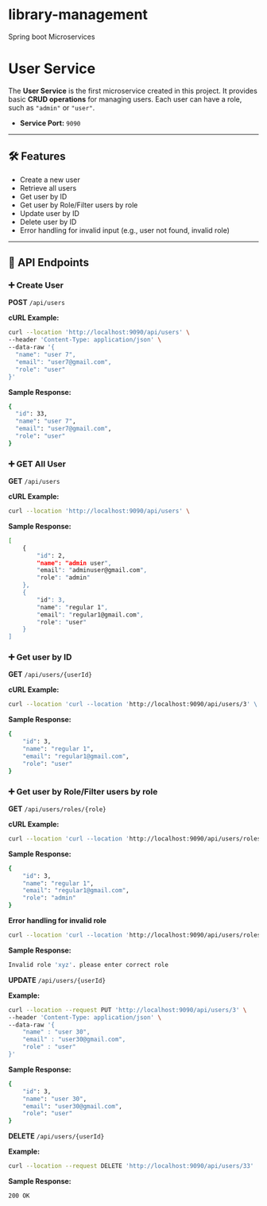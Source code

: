# library-management
Spring boot Microservices

# User Service

The **User Service** is the first microservice created in this project. It provides basic **CRUD operations** for managing users. Each user can have a role, such as `"admin"` or `"user"`.

- **Service Port:** `9090`

---

## 🛠️ Features

- Create a new user
- Retrieve all users
- Get user by ID
- Get user by Role/Filter users by role
- Update user by ID
- Delete user by ID
- Error handling for invalid input (e.g., user not found, invalid role)

---

## 🔁 API Endpoints

### ➕ Create User

**POST** `/api/users`

**cURL Example:**
```bash
curl --location 'http://localhost:9090/api/users' \
--header 'Content-Type: application/json' \
--data-raw '{
  "name": "user 7",
  "email": "user7@gmail.com",
  "role": "user"
}'
```
**Sample Response:**
```bash
{
  "id": 33,
  "name": "user 7",
  "email": "user7@gmail.com",
  "role": "user"
}

```

### ➕ **GET All User**

**GET** `/api/users`

**cURL Example:**
```bash
curl --location 'http://localhost:9090/api/users' \
```
**Sample Response:**
```bash
[
    {
        "id": 2,
        "name": "admin user",
        "email": "adminuser@gmail.com",
        "role": "admin"
    },
    {
        "id": 3,
        "name": "regular 1",
        "email": "regular1@gmail.com",
        "role": "user"
    }
]
```

### ➕ **Get user by ID**

**GET** `/api/users/{userId}`

**cURL Example:**
```bash
curl --location 'curl --location 'http://localhost:9090/api/users/3' \
```
**Sample Response:**
```bash
{
    "id": 3,
    "name": "regular 1",
    "email": "regular1@gmail.com",
    "role": "user"
}
```
### ➕ **Get user by Role/Filter users by role**

**GET** `/api/users/roles/{role}`

**cURL Example:**
```bash
curl --location 'curl --location 'http://localhost:9090/api/users/roles/admin' \
```
**Sample Response:**
```bash
{
    "id": 3,
    "name": "regular 1",
    "email": "regular1@gmail.com",
    "role": "admin"
}
```
**Error handling for invalid role**
```bash
curl --location 'curl --location 'http://localhost:9090/api/users/roles/xyz' \
```
**Sample Response:**
```bash
Invalid role 'xyz'. please enter correct role
```

**UPDATE** `/api/users/{userId}`

**Example:**
```bash
curl --location --request PUT 'http://localhost:9090/api/users/3' \
--header 'Content-Type: application/json' \
--data-raw '{
    "name" : "user 30",
    "email" : "user30@gmail.com",
    "role" : "user"
}'
```
**Sample Response:**
```bash
{
    "id": 3,
    "name": "user 30",
    "email": "user30@gmail.com",
    "role": "user"
}
```
**DELETE** `/api/users/{userId}`

**Example:**
```bash
curl --location --request DELETE 'http://localhost:9090/api/users/33'
```
**Sample Response:**
```bash
200 OK
```